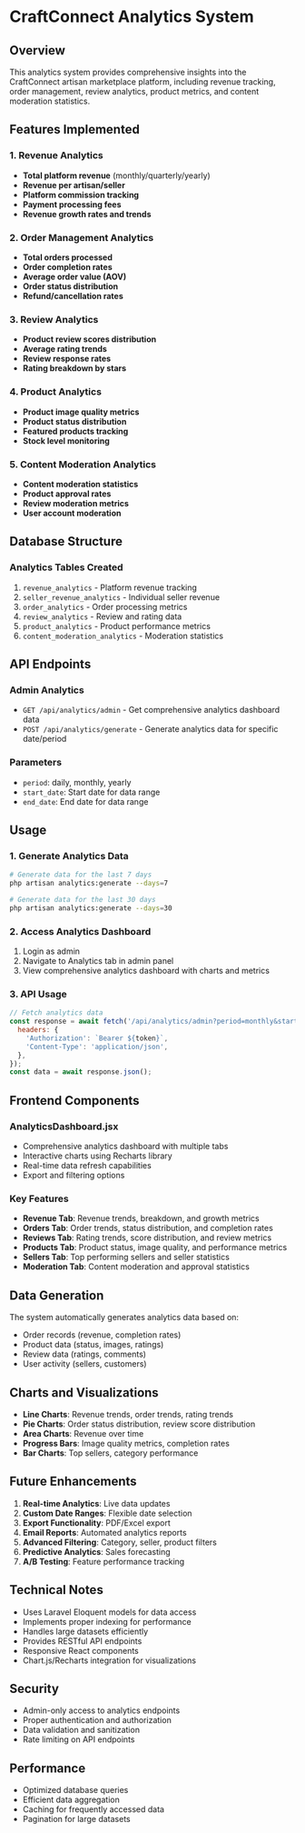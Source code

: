 # CraftConnect Analytics System

## Overview
This analytics system provides comprehensive insights into the CraftConnect artisan marketplace platform, including revenue tracking, order management, review analytics, product metrics, and content moderation statistics.

## Features Implemented

### 1. Revenue Analytics
- **Total platform revenue** (monthly/quarterly/yearly)
- **Revenue per artisan/seller**
- **Platform commission tracking**
- **Payment processing fees**
- **Revenue growth rates and trends**

### 2. Order Management Analytics
- **Total orders processed**
- **Order completion rates**
- **Average order value (AOV)**
- **Order status distribution**
- **Refund/cancellation rates**

### 3. Review Analytics
- **Product review scores distribution**
- **Average rating trends**
- **Review response rates**
- **Rating breakdown by stars**

### 4. Product Analytics
- **Product image quality metrics**
- **Product status distribution**
- **Featured products tracking**
- **Stock level monitoring**

### 5. Content Moderation Analytics
- **Content moderation statistics**
- **Product approval rates**
- **Review moderation metrics**
- **User account moderation**

## Database Structure

### Analytics Tables Created
1. `revenue_analytics` - Platform revenue tracking
2. `seller_revenue_analytics` - Individual seller revenue
3. `order_analytics` - Order processing metrics
4. `review_analytics` - Review and rating data
5. `product_analytics` - Product performance metrics
6. `content_moderation_analytics` - Moderation statistics

## API Endpoints

### Admin Analytics
- `GET /api/analytics/admin` - Get comprehensive analytics dashboard data
- `POST /api/analytics/generate` - Generate analytics data for specific date/period

### Parameters
- `period`: daily, monthly, yearly
- `start_date`: Start date for data range
- `end_date`: End date for data range

## Usage

### 1. Generate Analytics Data
```bash
# Generate data for the last 7 days
php artisan analytics:generate --days=7

# Generate data for the last 30 days
php artisan analytics:generate --days=30
```

### 2. Access Analytics Dashboard
1. Login as admin
2. Navigate to Analytics tab in admin panel
3. View comprehensive analytics dashboard with charts and metrics

### 3. API Usage
```javascript
// Fetch analytics data
const response = await fetch('/api/analytics/admin?period=monthly&start_date=2024-01-01&end_date=2024-01-31', {
  headers: {
    'Authorization': `Bearer ${token}`,
    'Content-Type': 'application/json',
  },
});
const data = await response.json();
```

## Frontend Components

### AnalyticsDashboard.jsx
- Comprehensive analytics dashboard with multiple tabs
- Interactive charts using Recharts library
- Real-time data refresh capabilities
- Export and filtering options

### Key Features
- **Revenue Tab**: Revenue trends, breakdown, and growth metrics
- **Orders Tab**: Order trends, status distribution, and completion rates
- **Reviews Tab**: Rating trends, score distribution, and review metrics
- **Products Tab**: Product status, image quality, and performance metrics
- **Sellers Tab**: Top performing sellers and seller statistics
- **Moderation Tab**: Content moderation and approval statistics

## Data Generation

The system automatically generates analytics data based on:
- Order records (revenue, completion rates)
- Product data (status, images, ratings)
- Review data (ratings, comments)
- User activity (sellers, customers)

## Charts and Visualizations

- **Line Charts**: Revenue trends, order trends, rating trends
- **Pie Charts**: Order status distribution, review score distribution
- **Area Charts**: Revenue over time
- **Progress Bars**: Image quality metrics, completion rates
- **Bar Charts**: Top sellers, category performance

## Future Enhancements

1. **Real-time Analytics**: Live data updates
2. **Custom Date Ranges**: Flexible date selection
3. **Export Functionality**: PDF/Excel export
4. **Email Reports**: Automated analytics reports
5. **Advanced Filtering**: Category, seller, product filters
6. **Predictive Analytics**: Sales forecasting
7. **A/B Testing**: Feature performance tracking

## Technical Notes

- Uses Laravel Eloquent models for data access
- Implements proper indexing for performance
- Handles large datasets efficiently
- Provides RESTful API endpoints
- Responsive React components
- Chart.js/Recharts integration for visualizations

## Security

- Admin-only access to analytics endpoints
- Proper authentication and authorization
- Data validation and sanitization
- Rate limiting on API endpoints

## Performance

- Optimized database queries
- Efficient data aggregation
- Caching for frequently accessed data
- Pagination for large datasets
